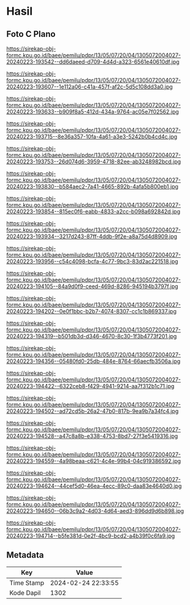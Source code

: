 # Hasil

## Foto C Plano

https://sirekap-obj-formc.kpu.go.id/baee/pemilu/pdpr/13/05/07/20/04/1305072004027-20240223-193542--dd6daeed-d709-4d4d-a323-6561e40610df.jpg

https://sirekap-obj-formc.kpu.go.id/baee/pemilu/pdpr/13/05/07/20/04/1305072004027-20240223-193607--1e112a06-c41a-457f-af2c-5d5c108dd3a0.jpg

https://sirekap-obj-formc.kpu.go.id/baee/pemilu/pdpr/13/05/07/20/04/1305072004027-20240223-193633--b909f8a5-412d-434a-9764-ac05e7f02562.jpg

https://sirekap-obj-formc.kpu.go.id/baee/pemilu/pdpr/13/05/07/20/04/1305072004027-20240223-193715--8e36a357-10fa-4a61-a3e3-5242b0b4cd4c.jpg

https://sirekap-obj-formc.kpu.go.id/baee/pemilu/pdpr/13/05/07/20/04/1305072004027-20240223-193753--26d074d6-3959-4718-82ee-ab3248982bcd.jpg

https://sirekap-obj-formc.kpu.go.id/baee/pemilu/pdpr/13/05/07/20/04/1305072004027-20240223-193830--b584aec2-7a41-4665-892b-4afa5b800eb1.jpg

https://sirekap-obj-formc.kpu.go.id/baee/pemilu/pdpr/13/05/07/20/04/1305072004027-20240223-193854--815ec0f6-eabb-4833-a2cc-b098a692842d.jpg

https://sirekap-obj-formc.kpu.go.id/baee/pemilu/pdpr/13/05/07/20/04/1305072004027-20240223-193934--3217d243-87ff-4ddb-9f2e-a8a75d4d8909.jpg

https://sirekap-obj-formc.kpu.go.id/baee/pemilu/pdpr/13/05/07/20/04/1305072004027-20240223-193956--c54c4098-bcfa-4c77-9bc3-83d2ac221518.jpg

https://sirekap-obj-formc.kpu.go.id/baee/pemilu/pdpr/13/05/07/20/04/1305072004027-20240223-194105--84a9d0f9-ceed-469d-8286-945194b3797f.jpg

https://sirekap-obj-formc.kpu.go.id/baee/pemilu/pdpr/13/05/07/20/04/1305072004027-20240223-194202--0e0f1bbc-b2b7-4074-8307-cc1c1b869337.jpg

https://sirekap-obj-formc.kpu.go.id/baee/pemilu/pdpr/13/05/07/20/04/1305072004027-20240223-194319--b501db3d-d346-4670-8c30-1f3b4773f201.jpg

https://sirekap-obj-formc.kpu.go.id/baee/pemilu/pdpr/13/05/07/20/04/1305072004027-20240223-194356--05480fd0-25db-484e-8764-66aecfb3506a.jpg

https://sirekap-obj-formc.kpu.go.id/baee/pemilu/pdpr/13/05/07/20/04/1305072004027-20240223-194422--6322ceb8-f429-4941-9214-aa7f312b1c71.jpg

https://sirekap-obj-formc.kpu.go.id/baee/pemilu/pdpr/13/05/07/20/04/1305072004027-20240223-194502--ad72cd5b-26a2-47b0-817b-9ea9b7a34fc4.jpg

https://sirekap-obj-formc.kpu.go.id/baee/pemilu/pdpr/13/05/07/20/04/1305072004027-20240223-194528--a47c8a8b-e338-4753-8bd7-27f3e5419316.jpg

https://sirekap-obj-formc.kpu.go.id/baee/pemilu/pdpr/13/05/07/20/04/1305072004027-20240223-194559--4a98beaa-c621-4c4e-99b4-04c919386592.jpg

https://sirekap-obj-formc.kpu.go.id/baee/pemilu/pdpr/13/05/07/20/04/1305072004027-20240223-194624--44cef5d0-46ea-4ecc-89c0-daa83e4640d0.jpg

https://sirekap-obj-formc.kpu.go.id/baee/pemilu/pdpr/13/05/07/20/04/1305072004027-20240223-194650--06b3c9a2-4d03-4d64-aed3-896dd9d6b898.jpg

https://sirekap-obj-formc.kpu.go.id/baee/pemilu/pdpr/13/05/07/20/04/1305072004027-20240223-194714--b5fe381d-0e2f-4bc9-bcd2-a4b39f0c6fa9.jpg


## Metadata

| Key        | Value               |
| ---------- | ------------------- |
| Time Stamp | 2024-02-24 22:33:55 |
| Kode Dapil | 1302                |



